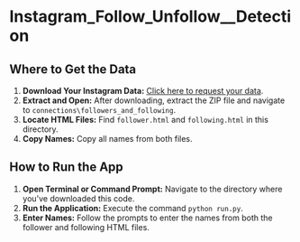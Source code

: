 # Instagram_Follow_Unfollow__Detection

## Where to Get the Data
1. **Download Your Instagram Data:** [Click here to request your data](https://www.instagram.com/download/request/).
2. **Extract and Open:** After downloading, extract the ZIP file and navigate to `connections\followers_and_following`.
3. **Locate HTML Files:** Find `follower.html` and `following.html` in this directory.
4. **Copy Names:** Copy all names from both files.

## How to Run the App
1. **Open Terminal or Command Prompt:** Navigate to the directory where you've downloaded this code.
2. **Run the Application:** Execute the command `python run.py`.
3. **Enter Names:** Follow the prompts to enter the names from both the follower and following HTML files.
